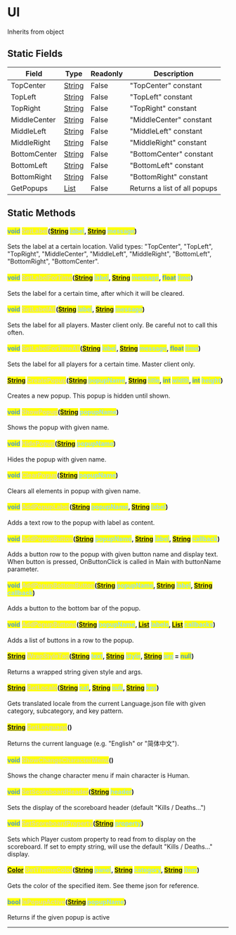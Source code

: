 # UI
Inherits from object
## Static Fields
|Field|Type|Readonly|Description|
|---|---|---|---|
|TopCenter|[String](../static/String.md)|False|"TopCenter" constant|
|TopLeft|[String](../static/String.md)|False|"TopLeft" constant|
|TopRight|[String](../static/String.md)|False|"TopRight" constant|
|MiddleCenter|[String](../static/String.md)|False|"MiddleCenter" constant|
|MiddleLeft|[String](../static/String.md)|False|"MiddleLeft" constant|
|MiddleRight|[String](../static/String.md)|False|"MiddleRight" constant|
|BottomCenter|[String](../static/String.md)|False|"BottomCenter" constant|
|BottomLeft|[String](../static/String.md)|False|"BottomLeft" constant|
|BottomRight|[String](../static/String.md)|False|"BottomRight" constant|
|GetPopups|[List](../objects/List.md)|False|Returns a list of all popups|
## Static Methods
#### <mark style="color:#509cd4;">void</mark> <mark style="color:#dcdcaa;">SetLabel</mark>(<mark style="color:#509cd4;">[String](../static/String.md)</mark> <mark style="color:#9cdcfe;">label</mark>, <mark style="color:#509cd4;">[String](../static/String.md)</mark> <mark style="color:#9cdcfe;">message</mark>)
Sets the label at a certain location. Valid types: "TopCenter", "TopLeft", "TopRight", "MiddleCenter", "MiddleLeft", "MiddleRight", "BottomLeft", "BottomRight", "BottomCenter".
#### <mark style="color:#509cd4;">void</mark> <mark style="color:#dcdcaa;">SetLabelForTime</mark>(<mark style="color:#509cd4;">[String](../static/String.md)</mark> <mark style="color:#9cdcfe;">label</mark>, <mark style="color:#509cd4;">[String](../static/String.md)</mark> <mark style="color:#9cdcfe;">message</mark>, <mark style="color:#509cd4;">float</mark> <mark style="color:#9cdcfe;">time</mark>)
Sets the label for a certain time, after which it will be cleared.
#### <mark style="color:#509cd4;">void</mark> <mark style="color:#dcdcaa;">SetLabelAll</mark>(<mark style="color:#509cd4;">[String](../static/String.md)</mark> <mark style="color:#9cdcfe;">label</mark>, <mark style="color:#509cd4;">[String](../static/String.md)</mark> <mark style="color:#9cdcfe;">message</mark>)
Sets the label for all players. Master client only. Be careful not to call this often.
#### <mark style="color:#509cd4;">void</mark> <mark style="color:#dcdcaa;">SetLabelForTimeAll</mark>(<mark style="color:#509cd4;">[String](../static/String.md)</mark> <mark style="color:#9cdcfe;">label</mark>, <mark style="color:#509cd4;">[String](../static/String.md)</mark> <mark style="color:#9cdcfe;">message</mark>, <mark style="color:#509cd4;">float</mark> <mark style="color:#9cdcfe;">time</mark>)
Sets the label for all players for a certain time. Master client only.
#### <mark style="color:#509cd4;">[String](../static/String.md)</mark> <mark style="color:#dcdcaa;">CreatePopup</mark>(<mark style="color:#509cd4;">[String](../static/String.md)</mark> <mark style="color:#9cdcfe;">popupName</mark>, <mark style="color:#509cd4;">[String](../static/String.md)</mark> <mark style="color:#9cdcfe;">title</mark>, <mark style="color:#509cd4;">int</mark> <mark style="color:#9cdcfe;">width</mark>, <mark style="color:#509cd4;">int</mark> <mark style="color:#9cdcfe;">height</mark>)
Creates a new popup. This popup is hidden until shown.
#### <mark style="color:#509cd4;">void</mark> <mark style="color:#dcdcaa;">ShowPopup</mark>(<mark style="color:#509cd4;">[String](../static/String.md)</mark> <mark style="color:#9cdcfe;">popupName</mark>)
Shows the popup with given name.
#### <mark style="color:#509cd4;">void</mark> <mark style="color:#dcdcaa;">HidePopup</mark>(<mark style="color:#509cd4;">[String](../static/String.md)</mark> <mark style="color:#9cdcfe;">popupName</mark>)
Hides the popup with given name.
#### <mark style="color:#509cd4;">void</mark> <mark style="color:#dcdcaa;">ClearPopup</mark>(<mark style="color:#509cd4;">[String](../static/String.md)</mark> <mark style="color:#9cdcfe;">popupName</mark>)
Clears all elements in popup with given name.
#### <mark style="color:#509cd4;">void</mark> <mark style="color:#dcdcaa;">AddPopupLabel</mark>(<mark style="color:#509cd4;">[String](../static/String.md)</mark> <mark style="color:#9cdcfe;">popupName</mark>, <mark style="color:#509cd4;">[String](../static/String.md)</mark> <mark style="color:#9cdcfe;">label</mark>)
Adds a text row to the popup with label as content.
#### <mark style="color:#509cd4;">void</mark> <mark style="color:#dcdcaa;">AddPopupButton</mark>(<mark style="color:#509cd4;">[String](../static/String.md)</mark> <mark style="color:#9cdcfe;">popupName</mark>, <mark style="color:#509cd4;">[String](../static/String.md)</mark> <mark style="color:#9cdcfe;">label</mark>, <mark style="color:#509cd4;">[String](../static/String.md)</mark> <mark style="color:#9cdcfe;">callback</mark>)
Adds a button row to the popup with given button name and display text. When button is pressed, OnButtonClick is called in Main with buttonName parameter.
#### <mark style="color:#509cd4;">void</mark> <mark style="color:#dcdcaa;">AddPopupBottomButton</mark>(<mark style="color:#509cd4;">[String](../static/String.md)</mark> <mark style="color:#9cdcfe;">popupName</mark>, <mark style="color:#509cd4;">[String](../static/String.md)</mark> <mark style="color:#9cdcfe;">label</mark>, <mark style="color:#509cd4;">[String](../static/String.md)</mark> <mark style="color:#9cdcfe;">callback</mark>)
Adds a button to the bottom bar of the popup.
#### <mark style="color:#509cd4;">void</mark> <mark style="color:#dcdcaa;">AddPopupButtons</mark>(<mark style="color:#509cd4;">[String](../static/String.md)</mark> <mark style="color:#9cdcfe;">popupName</mark>, <mark style="color:#509cd4;">[List](../objects/List.md)</mark> <mark style="color:#9cdcfe;">labels</mark>, <mark style="color:#509cd4;">[List](../objects/List.md)</mark> <mark style="color:#9cdcfe;">callbacks</mark>)
Adds a list of buttons in a row to the popup.
#### <mark style="color:#509cd4;">[String](../static/String.md)</mark> <mark style="color:#dcdcaa;">WrapStyleTag</mark>(<mark style="color:#509cd4;">[String](../static/String.md)</mark> <mark style="color:#9cdcfe;">text</mark>, <mark style="color:#509cd4;">[String](../static/String.md)</mark> <mark style="color:#9cdcfe;">style</mark>, <mark style="color:#509cd4;">[String](../static/String.md)</mark> <mark style="color:#9cdcfe;">arg</mark> = <mark style="color:#509cd4;">null</mark>)
Returns a wrapped string given style and args.
#### <mark style="color:#509cd4;">[String](../static/String.md)</mark> <mark style="color:#dcdcaa;">GetLocale</mark>(<mark style="color:#509cd4;">[String](../static/String.md)</mark> <mark style="color:#9cdcfe;">cat</mark>, <mark style="color:#509cd4;">[String](../static/String.md)</mark> <mark style="color:#9cdcfe;">sub</mark>, <mark style="color:#509cd4;">[String](../static/String.md)</mark> <mark style="color:#9cdcfe;">key</mark>)
Gets translated locale from the current Language.json file with given category, subcategory, and key pattern.
#### <mark style="color:#509cd4;">[String](../static/String.md)</mark> <mark style="color:#dcdcaa;">GetLanguage</mark>()
Returns the current language (e.g. "English" or "简体中文").
#### <mark style="color:#509cd4;">void</mark> <mark style="color:#dcdcaa;">ShowChangeCharacterMenu</mark>()
Shows the change character menu if main character is Human.
#### <mark style="color:#509cd4;">void</mark> <mark style="color:#dcdcaa;">SetScoreboardHeader</mark>(<mark style="color:#509cd4;">[String](../static/String.md)</mark> <mark style="color:#9cdcfe;">header</mark>)
Sets the display of the scoreboard header (default "Kills / Deaths...")
#### <mark style="color:#509cd4;">void</mark> <mark style="color:#dcdcaa;">SetScoreboardProperty</mark>(<mark style="color:#509cd4;">[String](../static/String.md)</mark> <mark style="color:#9cdcfe;">property</mark>)
Sets which Player custom property to read from to display on the scoreboard. If set to empty string, will use the default "Kills / Deaths..." display.
#### <mark style="color:#509cd4;">[Color](../objects/Color.md)</mark> <mark style="color:#dcdcaa;">GetThemeColor</mark>(<mark style="color:#509cd4;">[String](../static/String.md)</mark> <mark style="color:#9cdcfe;">panel</mark>, <mark style="color:#509cd4;">[String](../static/String.md)</mark> <mark style="color:#9cdcfe;">category</mark>, <mark style="color:#509cd4;">[String](../static/String.md)</mark> <mark style="color:#9cdcfe;">item</mark>)
Gets the color of the specified item. See theme json for reference.
#### <mark style="color:#509cd4;">bool</mark> <mark style="color:#dcdcaa;">IsPopupActive</mark>(<mark style="color:#509cd4;">[String](../static/String.md)</mark> <mark style="color:#9cdcfe;">popupName</mark>)
Returns if the given popup is active

---

